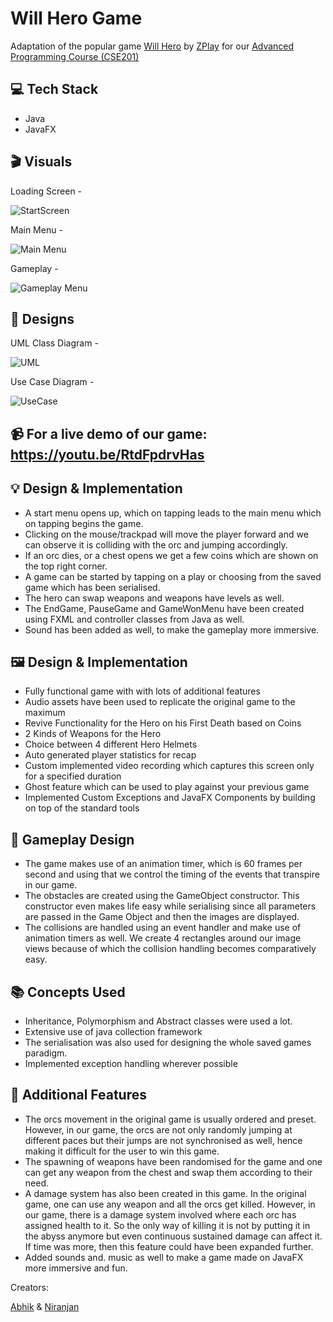 #  Will Hero Game

Adaptation of the popular game [Will Hero](https://apps.apple.com/us/app/will-hero/id1317231325) by [ZPlay](https://apps.apple.com/us/developer/zplay-beijing-info-tech-co-ltd/id531022725) for our [Advanced Programming Course (CSE201)](http://techtree.iiitd.edu.in/viewDescription/filename?=CSE201)

## 💻 Tech Stack

- Java
- JavaFX

## 🎬 Visuals

Loading Screen -

![StartScreen](https://github.com/abhik-s-basu/Will-Hero/blob/master/Screenshots/start.png)

Main Menu - 

![Main Menu](https://github.com/abhik-s-basu/Will-Hero/blob/master/Screenshots/mainMenu.png)

Gameplay -

![Gameplay Menu](https://github.com/abhik-s-basu/Will-Hero/blob/master/Screenshots/gameplay.png)


## 🎨 Designs 

UML Class Diagram -

![UML](https://github.com/abhik-s-basu/Will-Hero/blob/master/UML%20Diagrams/UMLClassDiagram.jpg)

Use Case Diagram - 

![UseCase](https://github.com/abhik-s-basu/Will-Hero/blob/master/UML%20Diagrams/UseCase.jpg)

## 📹 For a live demo of our game: https://youtu.be/RtdFpdrvHas

## 💡 Design & Implementation

- A start menu opens up, which on tapping leads to the main menu which on tapping begins the game.
- Clicking on the mouse/trackpad will move the player forward and we can observe it is colliding with the orc and jumping accordingly.
- If an orc dies, or a chest opens we get a few coins which are shown on the top right corner.
- A game can be started by tapping on a play or choosing from the saved game which has been serialised.
- The hero can swap weapons and weapons have levels as well.
- The EndGame, PauseGame and GameWonMenu have been created using FXML and controller classes from Java as well.
- Sound has been added as well, to make the gameplay more immersive.

## 🖼️ Design & Implementation

- Fully functional game with with lots of additional features
- Audio assets have been used to replicate the original game to the maximum
- Revive Functionality for the Hero on his First Death based on Coins
- 2 Kinds of Weapons for the Hero
- Choice between 4 different Hero Helmets
- Auto generated player statistics for recap
- Custom implemented video recording which captures this screen only for a specified duration
- Ghost feature which can be used to play against your previous game
- Implemented Custom Exceptions and JavaFX Components by building on top of the standard tools

## 👀 Gameplay Design

- The game makes use of an animation timer, which is 60 frames per second and using that we control the timing of the events that transpire in our game.
- The obstacles are created using the GameObject constructor. This constructor even makes life easy while serialising since all parameters are passed in the Game Object and then the images are displayed.
- The collisions are handled using an event handler and make use of animation timers as well. We create 4 rectangles around our image views because of which the collision handling becomes comparatively easy. 

## 📚 Concepts Used

- Inheritance, Polymorphism and Abstract classes were used a lot.
- Extensive use of  java collection framework
- The serialisation was also used for designing the whole saved games paradigm.
- Implemented exception handling wherever possible

## 🎁 Additional Features

- The orcs movement in the original game is usually ordered and preset. However, in our game, the orcs are not only randomly jumping at different paces but their jumps are not synchronised as well, hence making it difficult for the user to win this game.
- The spawning of weapons have been randomised for the game and one can get any weapon from the chest and swap them according to their need. 
- A damage system has also been created in this game. In the original game, one can use any weapon and all the orcs get killed. However, in our game, there is a damage system involved where each orc has assigned health to it. So the only way of killing it is not by putting it in the abyss anymore but even continuous  sustained damage can affect it. If time was more, then this feature could have been expanded further.
- Added sounds and. music as well to make a game made on JavaFX more immersive and fun. 



Creators:

[Abhik](https://github.com/abhik-s-basu) & [Niranjan](https://github.com/nin-ran-jan)
